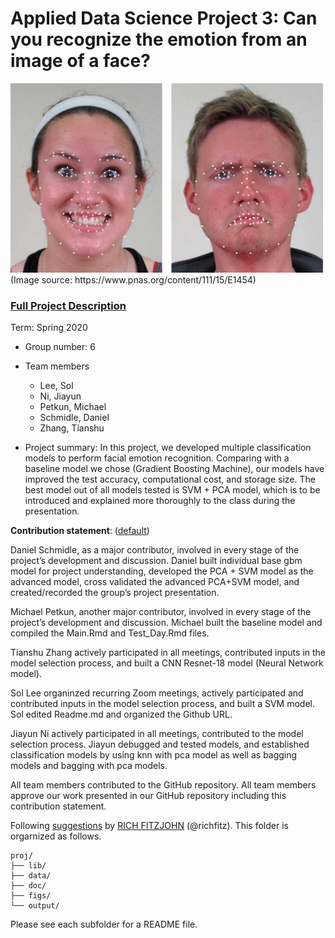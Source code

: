 # Applied Data Science Project 3: Can you recognize the emotion from an image of a face? 
<img src="figs/CE.jpg" alt="Compound Emotions" width="500"/>
(Image source: https://www.pnas.org/content/111/15/E1454)

### [Full Project Description](doc/project3_desc.md)

Term: Spring 2020

+ Group number: 6

+ Team members
	+ Lee, Sol
	+ Ni, Jiayun
	+ Petkun, Michael 
	+ Schmidle, Daniel
	+ Zhang, Tianshu 

+ Project summary: In this project, we developed multiple classification models to perform facial emotion recognition. Comparing with a baseline model we chose (Gradient Boosting Machine), our models have improved the test accuracy, computational cost, and storage size. The best model out of all models tested is SVM + PCA model, which is to be introduced and explained more thoroughly to the class during the presentation. 
	
**Contribution statement**: ([default](doc/a_note_on_contributions.md)) 

Daniel Schmidle, as a major contributor, involved in every stage of the project’s development and discussion. Daniel built individual base gbm model for project understanding, developed the PCA + SVM model as the advanced model, cross validated the advanced PCA+SVM model, and created/recorded the group’s project presentation. 

Michael Petkun, another major contributor, involved in every stage of the project’s development and discussion. Michael built the baseline model and compiled the Main.Rmd and Test_Day.Rmd files.

Tianshu Zhang actively participated in all meetings, contributed inputs in the model selection process, and built a CNN Resnet-18 model (Neural Network model).

Sol Lee organinzed recurring Zoom meetings, actively participated and contributed inputs in the model selection process, and built a SVM model. Sol edited Readme.md and organized the Github URL.

Jiayun Ni actively participated in all meetings, contributed to the model selection process. Jiayun debugged and tested models, and established classification models by using knn with pca model as well as bagging models and bagging with pca models.

All team members contributed to the GitHub repository. All team members approve our work presented in our GitHub repository including this contribution statement.

Following [suggestions](http://nicercode.github.io/blog/2013-04-05-projects/) by [RICH FITZJOHN](http://nicercode.github.io/about/#Team) (@richfitz). This folder is orgarnized as follows.

```
proj/
├── lib/
├── data/
├── doc/
├── figs/
└── output/
```

Please see each subfolder for a README file.
